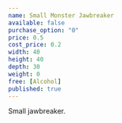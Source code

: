 ```yaml
---
name: Small Monster Jawbreaker
available: false
purchase_option: "0"
price: 0.5
cost_price: 0.2
width: 40
height: 40
depth: 30
weight: 0
free: [Alcohol]
published: true
---
```

Small jawbreaker.